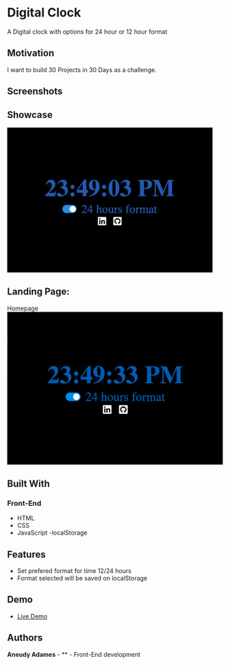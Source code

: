 # Digital Clock

A Digital clock with options for 24 hour or 12 hour format

## Motivation

I want to build 30 Projects in 30 Days as a challenge.

## Screenshots

## Showcase

![liveApp](screenshots/giphy.gif)

## Landing Page:

Homepage
![homepage](screenshots/landing.png)

## Built With

### Front-End

- HTML
- CSS
- JavaScript
  -localStorage

## Features

- Set prefered format for time 12/24 hours
- Format selected will be saved on localStorage

## Demo

- [Live Demo](https://aneudya4.github.io/digital-clock/)

## Authors

**Aneudy Adames** - \*\* - Front-End development
